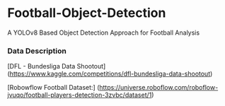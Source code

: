 # Football-Object-Detection
 A YOLOv8 Based Object Detection Approach for Football Analysis

### Data Description

[DFL - Bundesliga Data Shootout] (https://www.kaggle.com/competitions/dfl-bundesliga-data-shootout)

[Robowflow Football Dataset:] (https://universe.roboflow.com/roboflow-jvuqo/football-players-detection-3zvbc/dataset/1)
